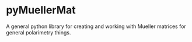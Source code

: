 # pyMuellerMat
A general python library for creating and working with Mueller matrices for general polarimetry things. 




